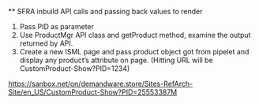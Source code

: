 ** SFRA inbuild API calls and passing back values to render


1. Pass PID as parameter
2. Use ProductMgr API class and getProduct method, examine the output returned by API.
3. Create a new ISML page and pass product object got from pipelet and display any product’s attribute on page. (Hitting URL will be CustomProduct-Show?PID=1234)
 

https://sanbox.net/on/demandware.store/Sites-RefArch-Site/en_US/CustomProduct-Show?PID=25553387M
